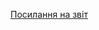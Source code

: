 [Посилання на звіт](https://docs.google.com/document/d/1yGmuQOaqOPOYCdSS3515lJz-q8bs76N3xjZyZqhVAn8/edit?usp=sharing)
